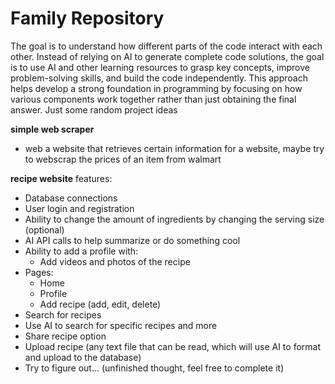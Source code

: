 # Family Repository
The goal is to understand how different parts of the code interact with each other. Instead of relying on AI to generate complete code solutions, the goal is to use AI and other learning resources to grasp key concepts, improve problem-solving skills, and build the code independently. This approach helps develop a strong foundation in programming by focusing on how various components work together rather than just obtaining the final answer.
Just some random project ideas


**simple web scraper**
  - web a website that retrieves certain information for a website, maybe try to webscrap the prices of an item from walmart

**recipe website** 
features:
- Database connections  
- User login and registration  
- Ability to change the amount of ingredients by changing the serving size (optional)  
- AI API calls to help summarize or do something cool  
- Ability to add a profile with:  
  - Add videos and photos of the recipe  
- Pages:  
  - Home  
  - Profile  
  - Add recipe (add, edit, delete)  
- Search for recipes  
- Use AI to search for specific recipes and more  
- Share recipe option  
- Upload recipe (any text file that can be read, which will use AI to format and upload to the database)  
- Try to figure out... (unfinished thought, feel free to complete it)  
